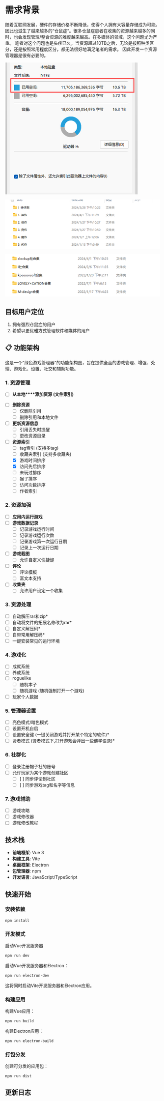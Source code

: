 # 需求背景

随着互联网发展，硬件的存储价格不断降低，使得个人拥有大容量存储成为可能。因此也滋生了越来越多的“仓鼠症”。很多仓鼠症患者在收集的资源越来越多的同时，也会发现管理/整合资源的难度越来越高。在多媒体的领域，这个问题尤为严重。
笔者对这个问题也是头疼已久，当资源超过10TB之后，无论是按照种类区分，还是按照常用程度区分，都无法很好地满足笔者的需求。
因此开发一个资源管理器是很有必要的。


![1759718298064](image/README/1759718298064.png)


![1759718315683](image/README/1759718315683.png)


![1759718322913](image/README/1759718322913.png)

## 目标用户定位

1. 拥有强烈仓鼠症的用户
2. 希望以更优雅方式管理软件和媒体的用户

## 📋 功能架构

这是一个"绿色游戏管理器"的功能架构图，旨在提供全面的游戏管理、增强、处理、游戏化、设置、社交和辅助功能。

### 1. 资源管理

* [ ] **从本地****添加资源 (文件索引)**

- [ ] **删除资源**
  - [ ] 仅删除引用
  - [ ] 删除引用和本地文件
- [ ] **更新资源信息**
  - [ ] 引用丢失时提醒
  - [ ] 更改资源目录
- [ ] **资源索引**
  - [ ] tag索引 (支持多tag)
  - [ ] 收藏夹索引 (支持多收藏夹)
  - [X] 游戏时间排序
  - [X] 访问先后排序
  - [ ] 未玩过排序
  - [ ] 猴子排序
  - [ ] 访问次数排序
  - [ ] 作者索引

### 2. 资源加强

- [ ] **应用内运行游戏**
- [ ] **游戏数据记录**
  - [ ] 记录游戏运行时间
  - [ ] 记录游戏运行次数
  - [ ] 记录游戏第一次运行日期
  - [ ] 记录上一次运行日期
- [ ] **游戏截图**
  - [ ] 允许自定义快捷键
- [ ] **评论**
  - [ ] 评论模板
  - [ ] 富文本支持
- [ ] **收集夹**
  - [ ] 允许用户设定一个收集

### 3. 资源处理

- [ ] 自动解压rar和zip*
- [ ] 自动将文件的拓展名修改为rar*
- [ ] 自定义解压码*
- [ ] 自带常用解压码*
- [ ] 一键安装常见的运行环境

### 4. 游戏化

- [ ] 成就系统
- [ ] 养成系统
- [ ] roguelike
  - [ ] 随机本子
  - [ ] 随机游戏 (随机强制打开一个游戏)
- [ ] 玩家个人数据

### 5. 管理器设置

- [ ] 亮色模式/暗色模式
- [ ] 设置开机自启
- [ ] 设置安全键 (一键关闭游戏并打开某个特定的软件)*
- [ ] 贤者模式 (贤者模式下,打开游戏会弹出一些佛学语录)*

### 6. 社群化

- [ ] 登录注册帽子社的账号
- [ ] 允许玩家为某个游戏创建社区
  - [ ] [ ] 同步评论到社区
  - [ ] [ ] 同步游戏tag和名字等信息

### 7. 游戏辅助

- [ ] 游戏攻略
- [ ] 游戏修改器
- [ ] 游戏修改教程

## 技术栈

- **前端框架**: Vue 3
- **构建工具**: Vite
- **桌面框架**: Electron
- **包管理器**: npm
- **开发语言**: JavaScript/TypeScript

## 快速开始

### 安装依赖

```bash
npm install
```

### 开发模式

启动Vue开发服务器

```bash
npm run dev
```

启动Vue开发服务器和Electron：

```bash
npm run electron-dev
```

这将同时启动Vite开发服务器和Electron应用。

### 构建应用

构建Vue应用：

```bash
npm run build
```

构建Electron应用：

```bash
npm run electron-build
```

### 打包分发

创建可分发的应用包：

```bash
npm run dist
```

## 更新日志
